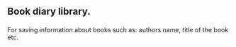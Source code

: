 ## Book diary library.<p>
For saving information about books such as: authors name, title of the book etc.<p>
